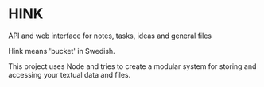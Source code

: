 HINK
====

API and web interface for notes, tasks, ideas and general files

Hink means 'bucket' in Swedish.

This project uses Node and tries to create a modular system for storing and accessing your textual data and files.
